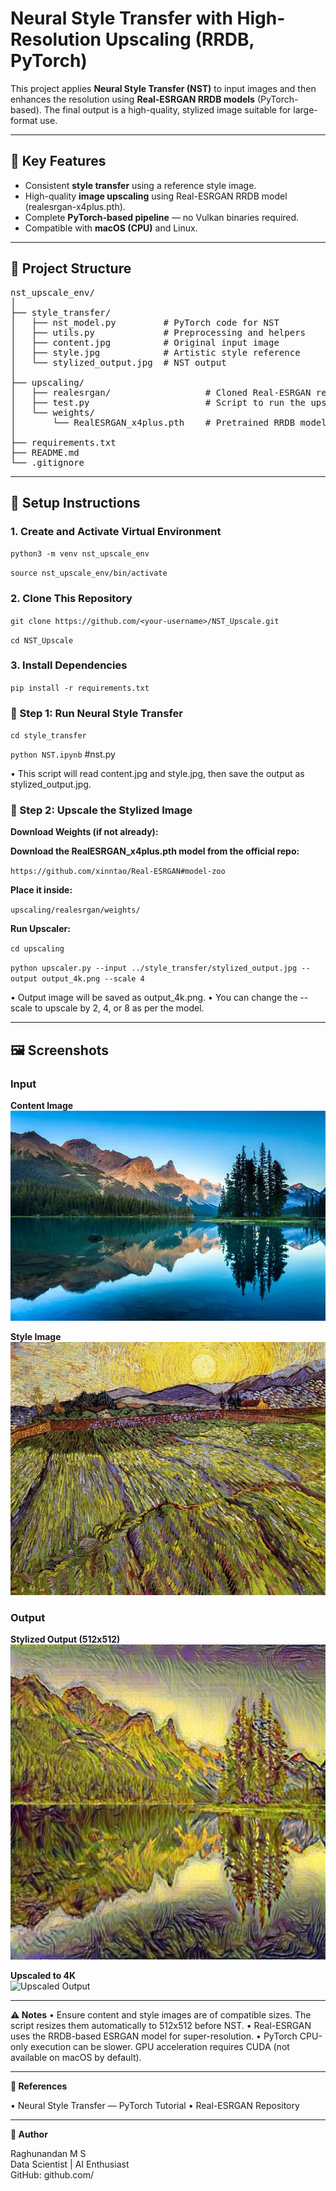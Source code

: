 # Neural Style Transfer with High-Resolution Upscaling (RRDB, PyTorch)

This project applies **Neural Style Transfer (NST)** to input images and then enhances the resolution using **Real-ESRGAN RRDB models** (PyTorch-based). The final output is a high-quality, stylized image suitable for large-format use.

***

## 🚀 Key Features

- Consistent **style transfer** using a reference style image.
- High-quality **image upscaling** using Real-ESRGAN RRDB model (realesrgan-x4plus.pth).
- Complete **PyTorch-based pipeline** — no Vulkan binaries required.
- Compatible with **macOS (CPU)** and Linux.

***

## 📁 Project Structure
<pre>
nst_upscale_env/
│
├── style_transfer/
│   ├── nst_model.py         # PyTorch code for NST
│   ├── utils.py             # Preprocessing and helpers
│   ├── content.jpg          # Original input image
│   ├── style.jpg            # Artistic style reference
│   └── stylized_output.jpg  # NST output
│
├── upscaling/
│   ├── realesrgan/                  # Cloned Real-ESRGAN repo (PyTorch)
│   ├── test.py                      # Script to run the upscaler
│   └── weights/
│       └── RealESRGAN_x4plus.pth    # Pretrained RRDB model
│
├── requirements.txt
├── README.md
└── .gitignore
</pre>

***

## 🧱 Setup Instructions

### 1. Create and Activate Virtual Environment

`python3 -m venv nst_upscale_env`

`source nst_upscale_env/bin/activate`

### 2. Clone This Repository

`git clone https://github.com/<your-username>/NST_Upscale.git`

`cd NST_Upscale`

### 3. Install Dependencies

`pip install -r requirements.txt`

### 🎨 Step 1: Run Neural Style Transfer

`cd style_transfer`

`python NST.ipynb` #nst.py

• This script will read content.jpg and style.jpg, then save the output as stylized_output.jpg.

### 🔼 Step 2: Upscale the Stylized Image

**Download Weights (if not already):**

**Download the RealESRGAN_x4plus.pth model from the official repo:**

`https://github.com/xinntao/Real-ESRGAN#model-zoo`

**Place it inside:**

`upscaling/realesrgan/weights/`

**Run Upscaler:**

`cd upscaling`

`python upscaler.py --input ../style_transfer/stylized_output.jpg --output output_4k.png --scale 4`

• Output image will be saved as output_4k.png.
• You can change the --scale to upscale by 2, 4, or 8 as per the model.

***

## 🖼️ Screenshots

### Input

**Content Image**  
![Content](screenshots/landscape.jpg)

**Style Image**  
![Style](screenshots/landscape_Style.jpg)

### Output

**Stylized Output (512x512)**  
![Stylized Output](screenshots/stylized_output.jpg)

**Upscaled to 4K**  
![Upscaled Output](screenshots/stylized_output_rlt.png)

***

**⚠️ Notes**
• Ensure content and style images are of compatible sizes. The script resizes them automatically to 512x512 before NST.
• Real-ESRGAN uses the RRDB-based ESRGAN model for super-resolution.
• PyTorch CPU-only execution can be slower. GPU acceleration requires CUDA (not available on macOS by default).

***

**📘 References**

• Neural Style Transfer — PyTorch Tutorial
• Real-ESRGAN Repository

***

**👤 Author**

Raghunandan M S<br>
Data Scientist | AI Enthusiast<br>
GitHub: github.com/
